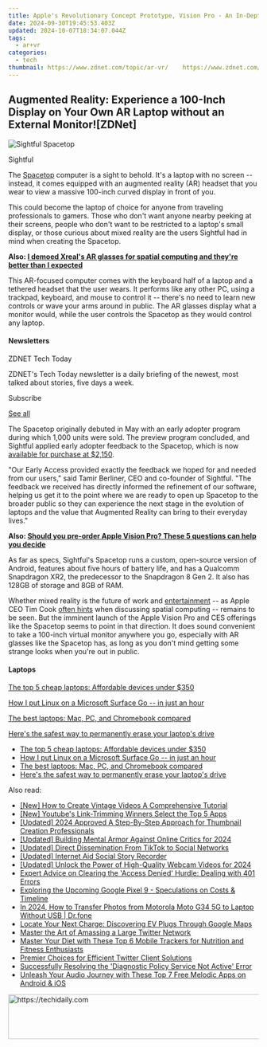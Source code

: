 ```yaml
---
title: Apple's Revolutionary Concept Prototype, Vision Pro - An In-Depth Look at Its Astounding Potential | ZDNet
date: 2024-09-30T19:45:53.403Z
updated: 2024-10-07T18:34:07.044Z
tags:
  - ar+vr
categories:
  - tech
thumbnail: https://www.zdnet.com/topic/ar-vr/    https://www.zdnet.com/a/img/resize/3ba49ad9fce0ca4fe784d433586102b64e851477/2023/06/07/efaa487a-2cb3-4e23-8145-e670b825fce2/cleanshot-2023-06-07-at-04-36-232x.jpg?width=170&height=96&fit=crop&auto=webp
---
```


## Augmented Reality: Experience a 100-Inch Display on Your Own AR Laptop without an External Monitor![ZDNet]

![Sightful Spacetop](https://www.zdnet.com/a/img/resize/7ff64b211bccdae9e023f61cf988dce7f8e58804/2024/01/18/92490641-9e15-4cbc-b3d4-66c68141e43c/spacetop.jpg?auto=webp&width=1280)

Sightful

The [Spacetop](https://sightful.com/) computer is a sight to behold. It's a laptop with no screen -- instead, it comes equipped with an augmented reality (AR) headset that you wear to view a massive 100-inch curved display in front of you. 

This could become the laptop of choice for anyone from traveling professionals to gamers. Those who don't want anyone nearby peeking at their screens, people who don't want to be restricted to a laptop's small display, or those curious about mixed reality are the users Sightful had in mind when creating the Spacetop. 

**Also: [I demoed Xreal's AR glasses for spatial computing and they're better than I expected](https://www.zdnet.com/article/i-demoed-xreals-ar-glasses-for-spatial-computing-and-theyre-better-than-i-expected/)**

This AR-focused computer comes with the keyboard half of a laptop and a tethered headset that the user wears. It performs like any other PC, using a trackpad, keyboard, and mouse to control it -- there's no need to learn new controls or wave your arms around in public. The AR glasses display what a monitor would, while the user controls the Spacetop as they would control any laptop.

#### Newsletters

ZDNET Tech Today

ZDNET's Tech Today newsletter is a daily briefing of the newest, most talked about stories, five days a week.

 Subscribe

[See all](https://www.zdnet.com/newsletters/)

The Spacetop originally debuted in May with an early adopter program during which 1,000 units were sold. The preview program concluded, and Sightful applied early adopter feedback to the Spacetop, which is now [available for purchase at $2,150](https://sightful.com/).

"Our Early Access provided exactly the feedback we hoped for and needed from our users," said Tamir Berliner, CEO and co-founder of Sightful. "The feedback we received has directly informed the refinement of our software, helping us get it to the point where we are ready to open up Spacetop to the broader public so they can experience the next stage in the evolution of laptops and the value that Augmented Reality can bring to their everyday lives."

**Also: [Should you pre-order Apple Vision Pro? These 5 questions can help you decide](https://www.zdnet.com/article/apple-vision-pro-should-you-pre-order/)**

As far as specs, Sightful's Spacetop runs a custom, open-source version of Android, features about five hours of battery life, and has a Qualcomm Snapdragon XR2, the predecessor to the Snapdragon 8 Gen 2\. It also has 128GB of storage and 8GB of RAM. 

Whether mixed reality is the future of work and [entertainment](https://www.zdnet.com/article/apple-is-now-marketing-vision-pro-as-the-ultimate-entertainment-device/) \-- as Apple CEO Tim Cook [often hints](https://www.zdnet.com/article/apple-vision-pro-in-stores-february-2-pre-orders-start-january-19/) when discussing spatial computing -- remains to be seen. But the imminent launch of the Apple Vision Pro and CES offerings like the Spacetop seems to point in that direction. It does sound convenient to take a 100-inch virtual monitor anywhere you go, especially with AR glasses like the Spacetop has, as long as you don't mind getting some strange looks when you're out in public. 

#### Laptops

[The top 5 cheap laptops: Affordable devices under $350](https://www.zdnet.com/article/best-cheap-laptop/ "The top 5 cheap laptops: Affordable devices under $350")

[How I put Linux on a Microsoft Surface Go -- in just an hour](https://www.zdnet.com/article/how-i-put-linux-on-a-microsoft-surface-go-in-just-an-hour/ "How I put Linux on a Microsoft Surface Go -- in just an hour")

[The best laptops: Mac, PC, and Chromebook compared](https://www.zdnet.com/article/best-laptop/ "The best laptops: Mac, PC, and Chromebook compared")

[Here's the safest way to permanently erase your laptop's drive](https://www.zdnet.com/article/wiping-a-windows-laptop-heres-the-safest-free-way-to-erase-your-personal-data/ "Here's the safest way to permanently erase your laptop's drive")

* [The top 5 cheap laptops: Affordable devices under $350](https://www.zdnet.com/article/best-cheap-laptop/ "The top 5 cheap laptops: Affordable devices under $350")
* [How I put Linux on a Microsoft Surface Go -- in just an hour](https://www.zdnet.com/article/how-i-put-linux-on-a-microsoft-surface-go-in-just-an-hour/ "How I put Linux on a Microsoft Surface Go -- in just an hour")
* [The best laptops: Mac, PC, and Chromebook compared](https://www.zdnet.com/article/best-laptop/ "The best laptops: Mac, PC, and Chromebook compared")
* [Here's the safest way to permanently erase your laptop's drive](https://www.zdnet.com/article/wiping-a-windows-laptop-heres-the-safest-free-way-to-erase-your-personal-data/ "Here's the safest way to permanently erase your laptop's drive")

<ins class="adsbygoogle"
     style="display:block"
     data-ad-format="autorelaxed"
     data-ad-client="ca-pub-7571918770474297"
     data-ad-slot="1223367746"></ins>

<ins class="adsbygoogle"
     style="display:block"
     data-ad-client="ca-pub-7571918770474297"
     data-ad-slot="8358498916"
     data-ad-format="auto"
     data-full-width-responsive="true"></ins>

<span class="atpl-alsoreadstyle">Also read:</span>
<div><ul>
<li><a href="https://facebook-video-footage.techidaily.com/new-how-to-create-vintage-videos-a-comprehensive-tutorial/"><u>[New] How to Create Vintage Videos A Comprehensive Tutorial</u></a></li>
<li><a href="https://facebook-video-footage.techidaily.com/new-youtubes-link-trimming-winners-select-the-top-5-apps/"><u>[New] Youtube's Link-Trimming Winners Select the Top 5 Apps</u></a></li>
<li><a href="https://vimeo-videos.techidaily.com/updated-2024-approved-a-step-by-step-approach-for-thumbnail-creation-professionals/"><u>[Updated] 2024 Approved A Step-By-Step Approach for Thumbnail Creation Professionals</u></a></li>
<li><a href="https://facebook-video-footage.techidaily.com/updated-building-mental-armor-against-online-critics-for-2024/"><u>[Updated] Building Mental Armor Against Online Critics for 2024</u></a></li>
<li><a href="https://facebook-clips.techidaily.com/updated-direct-dissemination-from-tiktok-to-social-networks/"><u>[Updated] Direct Dissemination From TikTok to Social Networks</u></a></li>
<li><a href="https://facebook-video-recording.techidaily.com/updated-internet-aid-social-story-recorder/"><u>[Updated] Internet Aid Social Story Recorder</u></a></li>
<li><a href="https://screen-sharing-recording.techidaily.com/updated-unlock-the-power-of-high-quality-webcam-videos-for-2024/"><u>[Updated] Unlock the Power of High-Quality Webcam Videos for 2024</u></a></li>
<li><a href="https://tech-renaissance.techidaily.com/expert-advice-on-clearing-the-access-denied-hurdle-dealing-with-401-errors/"><u>Expert Advice on Clearing the 'Access Denied' Hurdle: Dealing with 401 Errors</u></a></li>
<li><a href="https://tech-renaissance.techidaily.com/exploring-the-upcoming-google-pixel-9-speculations-on-costs-and-timeline/"><u>Exploring the Upcoming Google Pixel 9 - Speculations on Costs & Timeline</u></a></li>
<li><a href="https://android-transfer.techidaily.com/in-2024-how-to-transfer-photos-from-motorola-moto-g34-5g-to-laptop-without-usb-drfone-by-drfone-transfer-from-android-transfer-from-android/"><u>In 2024, How to Transfer Photos from Motorola Moto G34 5G to Laptop Without USB | Dr.fone</u></a></li>
<li><a href="https://tech-renaissance.techidaily.com/locate-your-next-charge-discovering-ev-plugs-through-google-maps/"><u>Locate Your Next Charge: Discovering EV Plugs Through Google Maps</u></a></li>
<li><a href="https://tech-renaissance.techidaily.com/master-the-art-of-amassing-a-large-twitter-network/"><u>Master the Art of Amassing a Large Twitter Network</u></a></li>
<li><a href="https://tech-renaissance.techidaily.com/master-your-diet-with-these-top-6-mobile-trackers-for-nutrition-and-fitness-enthusiasts/"><u>Master Your Diet with These Top 6 Mobile Trackers for Nutrition and Fitness Enthusiasts</u></a></li>
<li><a href="https://tech-renaissance.techidaily.com/premier-choices-for-efficient-twitter-client-solutions/"><u>Premier Choices for Efficient Twitter Client Solutions</u></a></li>
<li><a href="https://common-error.techidaily.com/successfully-resolving-the-diagnostic-policy-service-not-active-error/"><u>Successfully Resolving the 'Diagnostic Policy Service Not Active' Error</u></a></li>
<li><a href="https://tech-renaissance.techidaily.com/unleash-your-audio-journey-with-these-top-7-free-melodic-apps-on-android-and-ios/"><u>Unleash Your Audio Journey with These Top 7 Free Melodic Apps on Android & iOS</u></a></li>
</ul></div>

<!-- affiliate ads begin -->
<a href="https://appsumo.8odi.net/c/5597632/2137413/7443" target="_top" id="2137413">
  <img src="//a.impactradius-go.com/display-ad/7443-2137413" border="0" alt="https://techidaily.com" width="728" height="90"/>
</a>
<img height="0" width="0" src="https://appsumo.8odi.net/i/5597632/2137413/7443" style="position:absolute;visibility:hidden;" border="0" />
<!-- affiliate ads end -->

